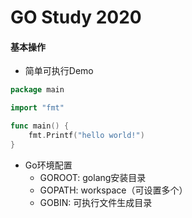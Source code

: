 # GO Study 2020

#### 基本操作
- 简单可执行Demo
```go
package main

import "fmt"

func main() {
    fmt.Printf("hello world!")
}
```

- Go环境配置
    - GOROOT: golang安装目录
    - GOPATH: workspace（可设置多个）
    - GOBIN: 可执行文件生成目录